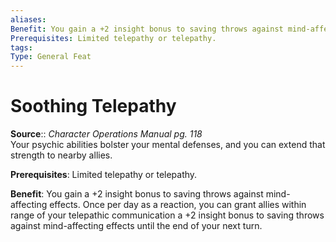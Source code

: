 ```yaml
---
aliases: 
Benefit: You gain a +2 insight bonus to saving throws against mind-affecting effects. Once per day as a reaction, you can grant allies within range of your telepathic communication a +2 insight bonus to saving throws against mind-affecting effects until the end of your next turn.
Prerequisites: Limited telepathy or telepathy.
tags: 
Type: General Feat
---
```


# Soothing Telepathy

**Source**:: _Character Operations Manual pg. 118_  
Your psychic abilities bolster your mental defenses, and you can extend that strength to nearby allies.

**Prerequisites**: Limited telepathy or telepathy.

**Benefit**: You gain a +2 insight bonus to saving throws against mind-affecting effects. Once per day as a reaction, you can grant allies within range of your telepathic communication a +2 insight bonus to saving throws against mind-affecting effects until the end of your next turn.
